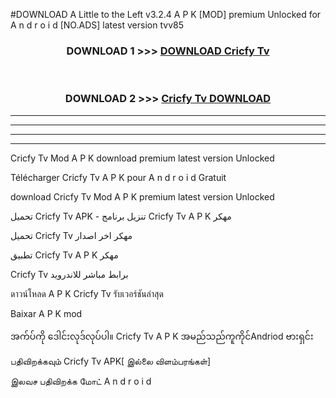 #DOWNLOAD A Little to the Left v3.2.4 A P K [MOD] premium Unlocked for A n d r o i d [NO.ADS] latest version tvv85 



<div align="center">

<h3>DOWNLOAD 1 >>> <a href="https://downloadmod1.web.app/?judul=Cricfy Tv ">DOWNLOAD Cricfy Tv </a></h3><br>

<h3>DOWNLOAD 2 >>> <a href="https://downloadmod1.web.app/?judul=Cricfy Tv ">Cricfy Tv  DOWNLOAD </a></h3>

</div>


----------------------------------------------------------

----------------------------------------------------------

----------------------------------------------------------

----------------------------------------------------------


Cricfy Tv  Mod A P K download premium latest version Unlocked

Télécharger Cricfy Tv  A P K pour A n d r o i d Gratuit

download Cricfy Tv  Mod A P K premium latest version Unlocked

تحميل Cricfy Tv  APK - تنزيل برنامج Cricfy Tv  A P K مهكر

تحميل Cricfy Tv  مهكر اخر اصدار

تطبيق Cricfy Tv  A P K مهكر

Cricfy Tv  برابط مباشر للاندرويد

ดาวน์โหลด A P K Cricfy Tv  รับเวอร์ชันล่าสุด

Baixar A P K mod

အက်ပ်ကို ဒေါင်းလုဒ်လုပ်ပါ။ Cricfy Tv  A P K အမည်သည်ကူကိုင်Andriod ဗားရှင်း

பதிவிறக்கவும் Cricfy Tv  APK[ இல்லை விளம்பரங்கள்] 
 
இலவச பதிவிறக்க மோட் A n d r o i d



